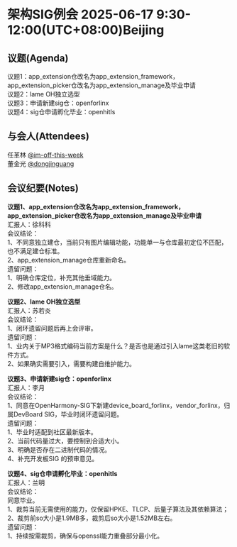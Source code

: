 # 架构SIG例会 2025-06-17 9:30-12:00(UTC+08:00)Beijing

## 议题(Agenda)

议题1：app_extension仓改名为app_extension_framework，app_extension_picker仓改名为app_extension_manage及毕业申请  
议题2：lame OH独立选型  
议题3：申请新建sig仓：openforlinx  
议题4：sig仓申请孵化毕业：openhitls  

## 与会人(Attendees)

任革林 [@im-off-this-week](https://gitee.com/im-off-this-week)  
董金光 [@dongjinguang](https://gitee.com/dongjinguang)  

## 会议纪要(Notes)

**议题1、app_extension仓改名为app_extension_framework，app_extension_picker仓改名为app_extension_manage及毕业申请**  
汇报人：徐科科  
会议结论：  
1、不同意独立建仓，当前只有图片编辑功能，功能单一与仓库最初定位不匹配，也不满足建仓标准。  
2、app_extension_manage仓库重新命名。  
遗留问题：  
1、明确仓库定位，补充其他垂域能力。  
2、修改app_extension_manage仓名。  

**议题2、lame OH独立选型**  
汇报人：苏若炎  
会议结论：  
1、闭环遗留问题后再上会评审。  
遗留问题：  
1、业内关于MP3格式编码当前方案是什么？是否也是通过引入lame这类老旧的软件方式。  
2、如果确实需要引入，需要构建自维护能力。  

**议题3、申请新建sig仓：openforlinx**  
汇报人：李月  
会议结论：  
1、同意在OpenHarmony-SIG下新建device_board_forlinx，vendor_forlinx，归属DevBoard SIG，毕业时闭环遗留问题。  
遗留问题：  
1、毕业时适配到社区最新版本。  
2、当前代码量过大，要控制到合适大小。  
3、明确是否存在二进制代码的情况。  
4、补充开发板SIG 的预审意见。  

**议题4、sig仓申请孵化毕业：openhitls**  
汇报人：兰明  
会议结论：  
同意毕业。  
1、裁剪当前无需使用的能力，仅保留HPKE、TLCP、后量子算法及其依赖算法；  
2、裁剪前so大小是1.9MB多，裁剪后so大小是1.52MB左右。  
遗留问题：  
1、持续按需裁剪，确保与openssl能力重叠部分最小化。  
